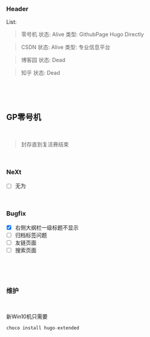 ‍

‍

### Header

List:

> 零号机    状态: Alive    类型: GithubPage Hugo Directly

> CSDN    状态: Alive     类型: 专业信息平台

> 博客园    状态: Dead

> 知乎    状态: Dead

‍

‍

## GP零号机

‍

> 封存直到复活赛结束

‍

### NeXt

* [ ] 无为

‍

### Bugfix

* [X] 右侧大纲栏一级标题不显示
* [ ] 归档标签问题
* [ ] 友链页面
* [ ] 搜索页面

‍

‍

### 维护

‍

新Win10机只需要

```java
choco install hugo-extended
```

‍
